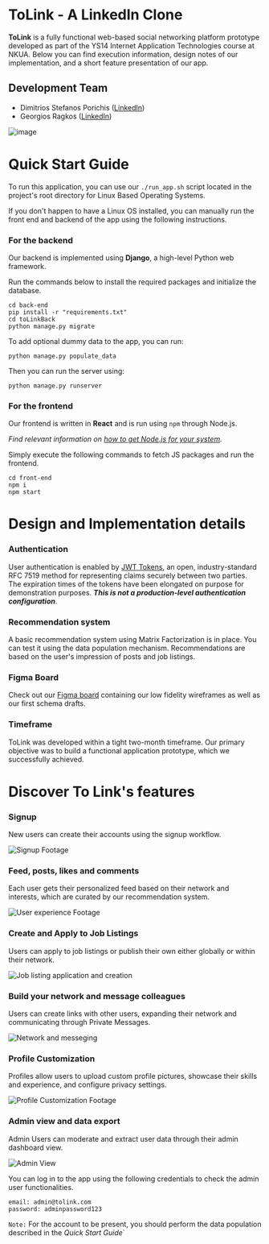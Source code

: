 # ToLink - A LinkedIn Clone
**ToLink** is a fully functional web-based social networking platform prototype developed as part of the YS14 Internet Application Technologies course at NKUA. Below you can find execution information, design notes of our implementation, and a short feature presentation of our app.
## Development Team
- Dimitrios Stefanos Porichis ([LinkedIn](https://www.linkedin.com/in/dimitrios-stefanos-porichis/))
- Georgios Ragkos ([LinkedIn](https://www.linkedin.com/in/giorgos-ragkos-631194225/))

![image](https://github.com/user-attachments/assets/61fc45f9-beaa-44d8-bb55-b43cc03ecc9b)

# Quick Start Guide

To run this application, you can use our `./run_app.sh` script located in the project's root directory for Linux Based Operating Systems.

If you don't happen to have a Linux OS installed, you can manually run the front end and backend of the app using the following instructions.

### For the backend

Our backend is implemented using **Django**, a high-level Python web framework. 

Run the commands below to install the required packages and initialize the database.

```
cd back-end
pip install -r "requirements.txt"
cd toLinkBack
python manage.py migrate
```
To add optional dummy data to the app, you can run:

```
python manage.py populate_data
```

Then you can run the server using:

```
python manage.py runserver
```

### For the frontend

Our frontend is written in **React** and is run using `npm` through Node.js. 

*Find relevant information on [how to get Node.js for your system](https://nodejs.org/en).*

Simply execute the following commands to fetch JS packages and run the frontend.

```
cd front-end
npm i
npm start
```

# Design and Implementation details

### Authentication
User authentication is enabled by [JWT Tokens](https://jwt.io/), an open, industry-standard RFC 7519 method for representing claims securely between two parties. The expiration times of the tokens have been elongated on purpose for demonstration purposes. ***This is not a production-level authentication configuration***.

### Recommendation system
A basic recommendation system using Matrix Factorization is in place. You can test it using the data population mechanism. Recommendations are based on the user's impression of posts and job listings.

### Figma Board
Check out our [Figma board](https://www.figma.com/design/W1lw9QQmLjScI4c6Y5NAwr/Wireframes?node-id=0-1&t=LMydUBQjvVj4GcvL-1) containing our low fidelity 
wireframes as well as our first schema drafts.

### Timeframe
ToLink was developed within a tight two-month timeframe. Our primary objective was to build a functional application prototype, which we successfully achieved.

# Discover To Link's features

### Signup
New users can create their accounts using the signup workflow.

![Signup Footage](./readme-media/sign-up.gif)

### Feed, posts, likes and comments
Each user gets their personalized feed based on their network and interests, which are curated by our recommendation system.

![User experience Footage](./readme-media/interact.gif)

### Create and Apply to Job Listings
Users can apply to job listings or publish their own either globally or within their network.

![Job listing application and creation](./readme-media/job.gif)

### Build your network and message colleagues
Users can create links with other users, expanding their network and communicating through Private Messages.

![Network and messeging](./readme-media/network-messages.gif)

### Profile Customization

Profiles allow users to upload custom profile pictures, showcase their skills and experience, and configure privacy settings.

![Profile Customization Footage](./readme-media/profile-editing.gif)

### Admin view and data export
Admin Users can moderate and extract user data through their admin dashboard view.

![Admin View](./readme-media/admin.gif)

You can log in to the app using the following credentials to check the admin user functionalities.

```
email: admin@tolink.com
password: adminpassword123
```
`Note:` For the account to be present, you should perform the data population described in the *Quick Start Guide*`

